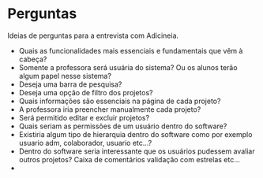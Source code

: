 # Perguntas

Ideias de perguntas para a entrevista com Adicineia.

* Quais as funcionalidades mais essenciais e fundamentais que vêm à cabeça?
* Somente a professora será usuária do sistema? Ou os alunos terão algum papel nesse sistema?
* Deseja uma barra de pesquisa?
* Deseja uma opção de filtro dos projetos?
* Quais informações são essenciais na página de cada projeto?
* A professora iria preencher manualmente cada projeto?
* Será permitido editar e excluir projetos?
* Quais seriam as permissões de um usuário dentro do software?
* Existiria algum tipo de hierarquia dentro do software como por exemplo usuario adm, colaborador, usuario etc...?
* Dentro do software seria interessante que os usuários pudessem avaliar outros projetos? Caixa de comentários validação com estrelas etc...
* 

  


